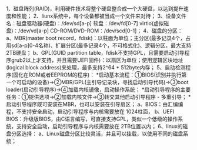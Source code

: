 1、磁盘阵列(RAID)，利用硬件技术将整个硬盘整合成一个大硬盘，以达到提升速度和性能；
2、liunx系统中，每个设备都被当成一个文件来对待；
3、设备文件名：磁盘驱动器(硬盘)：/dev/sd[a-p]    软盘：/dev/fd[0-7]    virtio(虚拟磁盘)：/dev/vd[a-p]    CD-ROM/DVD-ROM：/dev/scd[0-1]；
4、磁盘的分区：
    a、MBR(master boot record，fdisk)：以柱面为单位；主分区(最多记录4个，占用sd[a-p]0-4名称)、扩展分区(最多记录4个，不可格式化)、逻辑分区，最大支持2TB硬盘；
    b、GPL(GUID partition table，fdisk不支持GPL，且需要启动引导程序grub2以上才支持，并且需要UEFI固件)：以扇区为单位；使用逻辑区块地址(logical block address)来处理，最多支持2^64 * 512byte内存；
5、启动检测程序(固化在ROM或者EEPROM的程序)：
    *启动基本流程：①BIOS(识别并执行第一个可启动的设备)->②MBR/GPL(主引导记录块，寻找启动引导代码)->③boot loader(启动引导程序)->④加载内核镜像，启动操作系统；
    *启动引导程序的主要任务：①提供选项->②加载内核文件->③转交其他启动引导程序 - 多重引导；
    *启动引导程序既可安装在MBR，也可以安装在引导扇区；
    a、BIOS：由汇编编程，不支持安全启动，启动引导程序与内核需要放在 1024柱面，
    b、UEFI BIOS：升级版BIOS，由C语言编写，可直接支持GPL，类似一个低级的操作系统，支持安全启动，启动引导程序与内核需要放在 2TB位置以内；
6、linux的磁盘分区选择：
    a、Linux磁盘分区比较灵活，并且可以挂载，以使用不同的磁盘系统；